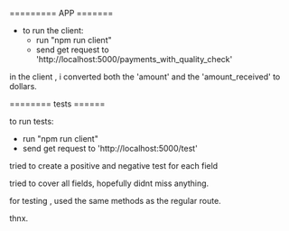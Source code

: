 ========= APP =======

- to run the client:
  -  run "npm run client"
  - send get request to 'http://localhost:5000/payments_with_quality_check'

in the client , i converted both the 'amount' and the 'amount_received' to dollars. 


======== tests ======

to run tests: 
  -  run "npm run client"
  - send get request to 'http://localhost:5000/test'

tried to create a positive and negative test for each field

tried to cover all fields, hopefully didnt miss anything.  

for testing , used the same methods as the regular route. 

thnx. 